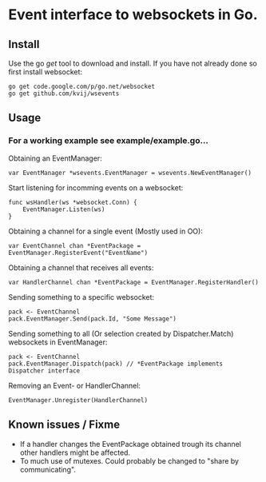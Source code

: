 Event interface to websockets in Go.
===

## Install

Use the go *get* tool to download and install. If you have not already done so first install websocket:

    go get code.google.com/p/go.net/websocket
    go get github.com/kvij/wsevents

## Usage

### For a working example see example/example.go...

Obtaining an EventManager:

    var EventManager *wsevents.EventManager = wsevents.NewEventManager()

Start listening for incomming events on a websocket:

    func wsHandler(ws *websocket.Conn) {
        EventManager.Listen(ws)
    }

Obtaining a channel for a single event (Mostly used in OO):

    var EventChannel chan *EventPackage = EventManager.RegisterEvent("EventName")

Obtaining a channel that receives all events:

    var HandlerChannel chan *EventPackage = EventManager.RegisterHandler()

Sending something to a specific websocket:

    pack <- EventChannel
    pack.EventManager.Send(pack.Id, "Some Message")

Sending something to all (Or selection created by Dispatcher.Match) websockets in EventManager:

    pack <- EventChannel
    pack.EventManager.Dispatch(pack) // *EventPackage implements Dispatcher interface

Removing an Event- or HandlerChannel:

    EventManager.Unregister(HandlerChannel)

## Known issues / Fixme

* If a handler changes the EventPackage obtained trough its channel other handlers might be affected.
* To much use of mutexes. Could probably be changed to "share by communicating".
